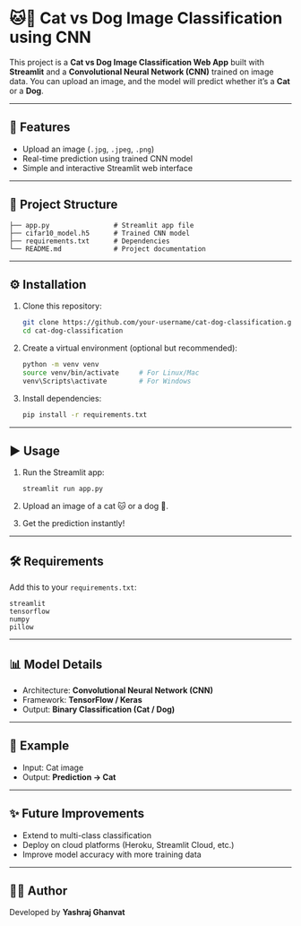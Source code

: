 # 🐱🐶 Cat vs Dog Image Classification using CNN

This project is a **Cat vs Dog Image Classification Web App** built with **Streamlit** and a **Convolutional Neural Network (CNN)** trained on image data.
You can upload an image, and the model will predict whether it’s a **Cat** or a **Dog**.

---

## 🚀 Features

* Upload an image (`.jpg`, `.jpeg`, `.png`)
* Real-time prediction using trained CNN model
* Simple and interactive Streamlit web interface

---

## 📂 Project Structure

```
├── app.py                # Streamlit app file
├── cifar10_model.h5      # Trained CNN model
├── requirements.txt      # Dependencies
└── README.md             # Project documentation
```

---

## ⚙️ Installation

1. Clone this repository:

   ```bash
   git clone https://github.com/your-username/cat-dog-classification.git
   cd cat-dog-classification
   ```

2. Create a virtual environment (optional but recommended):

   ```bash
   python -m venv venv
   source venv/bin/activate     # For Linux/Mac
   venv\Scripts\activate        # For Windows
   ```

3. Install dependencies:

   ```bash
   pip install -r requirements.txt
   ```

---

## ▶️ Usage

1. Run the Streamlit app:

   ```bash
   streamlit run app.py
   ```

2. Upload an image of a cat 🐱 or a dog 🐶.

3. Get the prediction instantly!

---

## 🛠 Requirements

Add this to your `requirements.txt`:

```
streamlit
tensorflow
numpy
pillow
```

---

## 📊 Model Details

* Architecture: **Convolutional Neural Network (CNN)**
* Framework: **TensorFlow / Keras**
* Output: **Binary Classification (Cat / Dog)**

---

## 📌 Example

* Input: Cat image
* Output: **Prediction → Cat**

---

## ✨ Future Improvements

* Extend to multi-class classification
* Deploy on cloud platforms (Heroku, Streamlit Cloud, etc.)
* Improve model accuracy with more training data

---

## 👨‍💻 Author

Developed by **Yashraj Ghanvat**
